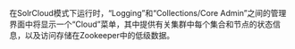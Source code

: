 在SolrCloud模式下运行时，“Logging”和“Collections/Core Admin”之间的管理界面中将显示一个“Cloud”菜单，其中提供有关集群中每个集合和节点的状态信息，以及访问存储在Zookeeper中的低级数据。